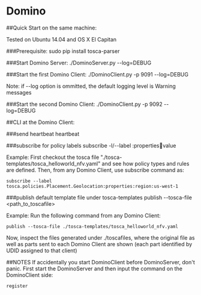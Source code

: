 # Domino

##Quick Start on the same machine:

Tested on Ubuntu 14.04 and OS X El Capitan

###Prerequisite:
    sudo pip install tosca-parser

###Start Domino Server:
    ./DominoServer.py --log=DEBUG

###Start the first Domino Client:
    ./DominoClient.py -p 9091 --log=DEBUG

Note: if --log option is ommitted, the default logging level is Warning messages

###Start the second Domino Client:
    ./DominoClient.py -p 9092 --log=DEBUG

##CLI at the Domino Client:

###send heartbeat
    heartbeat

###subscribe for policy labels
    subscribe -l/--label <policytype>:properties:key:value
    
Example:
First checkout the tosca file "./tosca-templates/tosca_helloworld_nfv.yaml" and see how policy types and rules are defined. Then, from any Domino Client, use subscribe command as:

    subscribe --label tosca.policies.Placement.Geolocation:properties:region:us-west-1
 
###publish default template file under tosca-templates
    publish --tosca-file <path_to_toscafile>

Example:
Run the following command from any Domino Client:

    publish --tosca-file ./tosca-templates/tosca_helloworld_nfv.yaml

Now, inspect the files generated under ./toscafiles, where the original file as well as parts sent to each Domino Client are shown (each part identified by UDID assigned to that client)

##NOTES
  If accidentally you start DominoClient before DominoServer, don't panic. First start the DominoServer and then input the command on the DominoClient side:

    register
